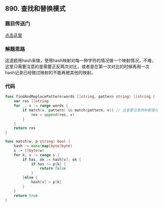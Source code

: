 ## 890. 查找和替换模式

### 题目传送门

[点击这里](https://leetcode.cn/problems/find-and-replace-pattern/)

### 解题思路

这道题用hash来做，使用hash映射对每一种字符的情况做一个映射情况，不难，这里只需要注意的是需要正反两次对比，或者是在第一次对比的时候再用一次hash记录已经做过映射的不能再被其他的映射。

### 代码

```go
func findAndReplacePattern(words []string, pattern string) []string {
    var res []string
    for _, v := range words {
        if match(v, pattern) && match(pattern, v){ // 这里要注意两种都要对比
            res = append(res, v)
        }
    }
    return res
}

func match(w, p string) bool {
    hash := make(map[byte]byte)
    s := []byte(w)
    for k, v := range s {
        if has, ok := hash[v]; ok {
            if has != p[k] {
                return false
            }
        }else {
            hash[v] = p[k]
        }
    }
    return true
}
```